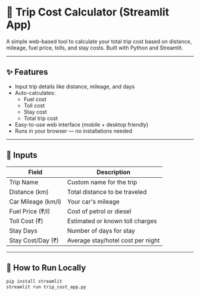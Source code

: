 
# 🚗 Trip Cost Calculator (Streamlit App)

A simple web-based tool to calculate your total trip cost based on distance, mileage, fuel price, tolls, and stay costs. Built with Python and Streamlit.

---

## ✨ Features

- Input trip details like distance, mileage, and days
- Auto-calculates:
  - Fuel cost
  - Toll cost
  - Stay cost
  - Total trip cost
- Easy-to-use web interface (mobile + desktop friendly)
- Runs in your browser — no installations needed

---

## 🔧 Inputs

| Field              | Description                         |
|-------------------|-------------------------------------|
| Trip Name          | Custom name for the trip            |
| Distance (km)      | Total distance to be traveled       |
| Car Mileage (km/l) | Your car's mileage                  |
| Fuel Price (₹/l)   | Cost of petrol or diesel            |
| Toll Cost (₹)      | Estimated or known toll charges     |
| Stay Days          | Number of days for stay             |
| Stay Cost/Day (₹)  | Average stay/hotel cost per night   |

---

## 🚀 How to Run Locally

```bash
pip install streamlit
streamlit run trip_cost_app.py
